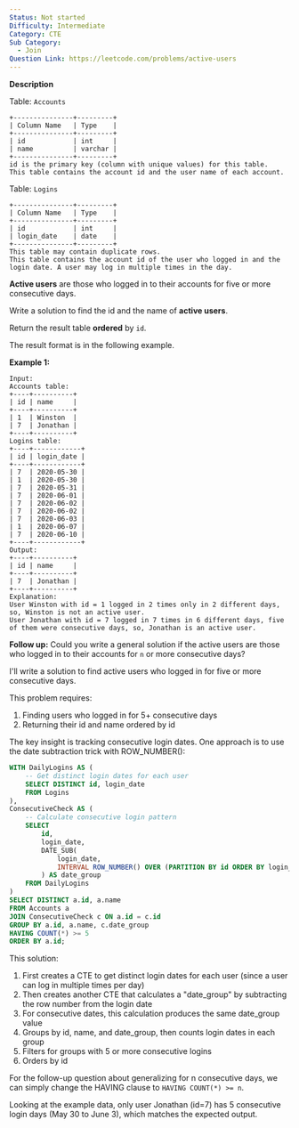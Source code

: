 ```yaml
---
Status: Not started
Difficulty: Intermediate
Category: CTE
Sub Category:
  - Join
Question Link: https://leetcode.com/problems/active-users
---
```

**Description**

Table: `Accounts`

```Plain
+---------------+---------+
| Column Name   | Type    |
+---------------+---------+
| id            | int     |
| name          | varchar |
+---------------+---------+
id is the primary key (column with unique values) for this table.
This table contains the account id and the user name of each account.
```

Table: `Logins`

```Plain
+---------------+---------+
| Column Name   | Type    |
+---------------+---------+
| id            | int     |
| login_date    | date    |
+---------------+---------+
This table may contain duplicate rows.
This table contains the account id of the user who logged in and the login date. A user may log in multiple times in the day.
```

**Active users** are those who logged in to their accounts for five or more consecutive days.

Write a solution to find the id and the name of **active users**.

Return the result table **ordered** by `id`.

The result format is in the following example.

**Example 1:**

```Plain
Input:
Accounts table:
+----+----------+
| id | name     |
+----+----------+
| 1  | Winston  |
| 7  | Jonathan |
+----+----------+
Logins table:
+----+------------+
| id | login_date |
+----+------------+
| 7  | 2020-05-30 |
| 1  | 2020-05-30 |
| 7  | 2020-05-31 |
| 7  | 2020-06-01 |
| 7  | 2020-06-02 |
| 7  | 2020-06-02 |
| 7  | 2020-06-03 |
| 1  | 2020-06-07 |
| 7  | 2020-06-10 |
+----+------------+
Output:
+----+----------+
| id | name     |
+----+----------+
| 7  | Jonathan |
+----+----------+
Explanation:
User Winston with id = 1 logged in 2 times only in 2 different days, so, Winston is not an active user.
User Jonathan with id = 7 logged in 7 times in 6 different days, five of them were consecutive days, so, Jonathan is an active user.
```

**Follow up:** Could you write a general solution if the active users are those who logged in to their accounts for `n` or more consecutive days?

I'll write a solution to find active users who logged in for five or more consecutive days.

This problem requires:

1. Finding users who logged in for 5+ consecutive days
2. Returning their id and name ordered by id

The key insight is tracking consecutive login dates. One approach is to use the date subtraction trick with ROW_NUMBER():

```SQL
WITH DailyLogins AS (
    -- Get distinct login dates for each user
    SELECT DISTINCT id, login_date
    FROM Logins
),
ConsecutiveCheck AS (
    -- Calculate consecutive login pattern
    SELECT
        id,
        login_date,
        DATE_SUB(
            login_date,
            INTERVAL ROW_NUMBER() OVER (PARTITION BY id ORDER BY login_date) DAY
        ) AS date_group
    FROM DailyLogins
)
SELECT DISTINCT a.id, a.name
FROM Accounts a
JOIN ConsecutiveCheck c ON a.id = c.id
GROUP BY a.id, a.name, c.date_group
HAVING COUNT(*) >= 5
ORDER BY a.id;
```

This solution:

1. First creates a CTE to get distinct login dates for each user (since a user can log in multiple times per day)
2. Then creates another CTE that calculates a "date_group" by subtracting the row number from the login date
3. For consecutive dates, this calculation produces the same date_group value
4. Groups by id, name, and date_group, then counts login dates in each group
5. Filters for groups with 5 or more consecutive logins
6. Orders by id

For the follow-up question about generalizing for n consecutive days, we can simply change the HAVING clause to `HAVING COUNT(*) >= n`.

Looking at the example data, only user Jonathan (id=7) has 5 consecutive login days (May 30 to June 3), which matches the expected output.
